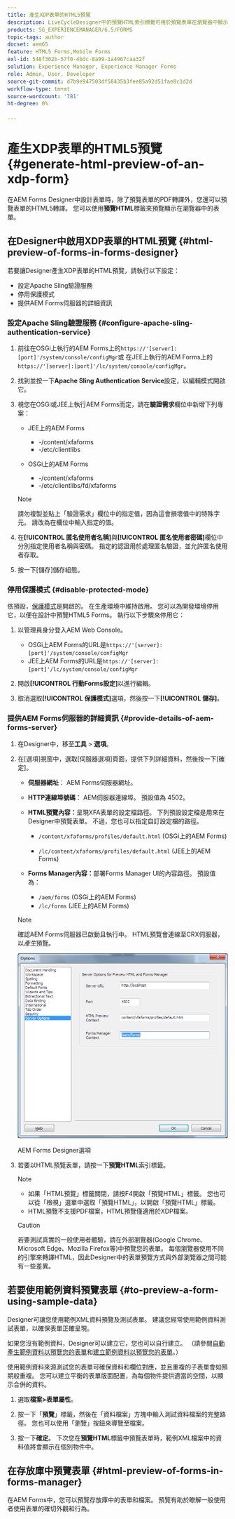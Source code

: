 ```yaml
---
title: 產生XDP表單的HTML5預覽
description: LiveCycleDesigner中的預覽HTML索引標籤可用於預覽表單在瀏覽器中顯示的效果。
products: SG_EXPERIENCEMANAGER/6.5/FORMS
topic-tags: author
docset: aem65
feature: HTML5 Forms,Mobile Forms
exl-id: 548f302b-57f0-4bdc-8a99-1a4967caa32f
solution: Experience Manager, Experience Manager Forms
role: Admin, User, Developer
source-git-commit: d7b9e947503df58435b3fee85a92d51fae8c1d2d
workflow-type: tm+mt
source-wordcount: '781'
ht-degree: 0%

---
```


# 產生XDP表單的HTML5預覽{#generate-html-preview-of-an-xdp-form}

在AEM Forms Designer中設計表單時，除了預覽表單的PDF轉譯外，您還可以預覽表單的HTML5轉譯。 您可以使用&#x200B;**預覽HTML**&#x200B;標籤來預覽顯示在瀏覽器中的表單。

## 在Designer中啟用XDP表單的HTML預覽 {#html-preview-of-forms-in-forms-designer}

若要讓Designer產生XDP表單的HTML預覽，請執行以下設定：

* 設定Apache Sling驗證服務
* 停用保護模式
* 提供AEM Forms伺服器的詳細資訊

### 設定Apache Sling驗證服務 {#configure-apache-sling-authentication-service}

1. 前往在OSGi上執行的AEM Forms上的`https://'[server]:[port]'/system/console/configMgr`或
   在JEE上執行的AEM Forms上的`https://'[server]:[port]'/lc/system/console/configMgr`。
1. 找到並按一下&#x200B;**Apache Sling Authentication Service**&#x200B;設定，以編輯模式開啟它。

1. 視您在OSGi或JEE上執行AEM Forms而定，請在&#x200B;**驗證需求**&#x200B;欄位中新增下列專案：

   * JEE上的AEM Forms

      * -/content/xfaforms
      * -/etc/clientlibs

   * OSGi上的AEM Forms

      * -/content/xfaforms
      * -/etc/clientlibs/fd/xfaforms

   >[!NOTE]
   >
   >請勿複製並貼上「驗證需求」欄位中的指定值，因為這會損壞值中的特殊字元。 請改為在欄位中輸入指定的值。

1. 在&#x200B;**[!UICONTROL 匿名使用者名稱]**&#x200B;與&#x200B;**[!UICONTROL 匿名使用者密碼]**&#x200B;欄位中分別指定使用者名稱與密碼。 指定的認證用於處理匿名驗證，並允許匿名使用者存取。
1. 按一下[儲存]儲存組態。**&#x200B;**

### 停用保護模式 {#disable-protected-mode}

依預設，[保護模式](../../forms/using/get-xdp-pdf-documents-aem.md)是開啟的。 在生產環境中維持啟用。 您可以為開發環境停用它，以便在設計中預覽HTML5 Forms。 執行以下步驟來停用它：

1. 以管理員身分登入AEM Web Console。

   * OSGi上AEM Forms的URL是`https://'[server]:[port]'/system/console/configMgr`
   * JEE上AEM Forms的URL是`https://'[server]:[port]'/lc/system/console/configMgr`

1. 開啟&#x200B;**[!UICONTROL 行動Forms設定]**&#x200B;以進行編輯。
1. 取消選取&#x200B;**[!UICONTROL 保護模式]**&#x200B;選項，然後按一下&#x200B;**[!UICONTROL 儲存]**。

### 提供AEM Forms伺服器的詳細資訊 {#provide-details-of-aem-forms-server}

1. 在Designer中，移至&#x200B;**工具** > **選項**。
1. 在[選項]視窗中，選取[伺服器選項]頁面&#x200B;**&#x200B;**，提供下列詳細資料，然後按一下[確定]&#x200B;**&#x200B;**。

   * **伺服器網址**： AEM Forms伺服器網址。

   * **HTTP連線埠號碼**： AEM伺服器連線埠。 預設值為 4502。
   * **HTML預覽內容：**&#x200B;呈現XFA表單的設定檔路徑。 下列預設設定檔是用來在Designer中預覽表單。 不過，您也可以指定自訂設定檔的路徑。

      * `/content/xfaforms/profiles/default.html` (OSGi上的AEM Forms)

      * `/lc/content/xfaforms/profiles/default.html` (JEE上的AEM Forms)

   * **Forms Manager內容：**&#x200B;部署Forms Manager UI的內容路徑。 預設值為：

      * `/aem/forms` (OSGi上的AEM Forms)
      * `/lc/forms` (JEE上的AEM Forms)

   >[!NOTE]
   >
   >確認AEM Forms伺服器已啟動且執行中。 HTML預覽會連線至CRX伺服器，以&#x200B;*產生*&#x200B;預覽。

   ![AEM Forms Designer選項](assets/server_options.png)

   AEM Forms Designer選項

1. 若要以HTML預覽表單，請按一下&#x200B;**預覽HTML**&#x200B;索引標籤。

   >[!NOTE]
   >
   >
   >
   >
   >    * 如果「HTML預覽」標籤關閉，請按F4開啟「預覽HTML」標籤。 您也可以從「檢視」選單中選取「預覽HTML」，以開啟「預覽HTML」標籤。
   >    * HTML預覽不支援PDF檔案，HTML預覽僅適用於XDP檔案。
   >
   >

   >[!CAUTION]
   >
   >若要測試真實的一般使用者體驗，請在外部瀏覽器(Google Chrome、Microsoft Edge、Mozilla Firefox等)中預覽您的表單。 每個瀏覽器使用不同的引擎來轉譯HTML，因此Designer中的表單預覽方式與外部瀏覽器之間可能有一些差異。

## 若要使用範例資料預覽表單 {#to-preview-a-form-using-sample-data}

Designer可讓您使用範例XML資料預覽及測試表單。 建議您經常使用範例資料測試表單，以確保表單正確呈現。

如果您沒有範例資料，Designer可以建立它，您也可以自行建立。 （請參閱[自動產生範例資料以預覽您的表單](https://help.adobe.com/en_US/AEMForms/6.1/DesignerHelp/WS107c29ade9134a2c136ae6f212a1f379c94-8000.2.html#WS92d06802c76abadb-728f46ac129b395660c-7efe.2)和[建立範例資料以預覽您的表單](https://help.adobe.com/en_US/AEMForms/6.1/DesignerHelp/WS107c29ade9134a2c136ae6f212a1f379c94-8000.2.html#WS92d06802c76abadb-728f46ac129b395660c-7eff.2)。）

使用範例資料來源測試您的表單可確保資料和欄位對應，並且重複的子表單會如預期般重複。 您可以建立平衡的表單版面配置，為每個物件提供適當的空間，以顯示合併的資料。

1. 選取&#x200B;**檔案>表單屬性**。

1. 按一下「**預覽**」標籤，然後在「資料檔案」方塊中輸入測試資料檔案的完整路徑。 您也可以使用「瀏覽」按鈕來導覽至檔案。

1. 按一下&#x200B;**確定**。 下次您在&#x200B;**預覽HTML**&#x200B;標籤中預覽表單時，範例XML檔案中的資料值將會顯示在個別物件中。

## 在存放庫中預覽表單 {#html-preview-of-forms-in-forms-manager}

在AEM Forms中，您可以預覽存放庫中的表單和檔案。 預覽有助於瞭解一般使用者使用表單的確切外觀和行為。
